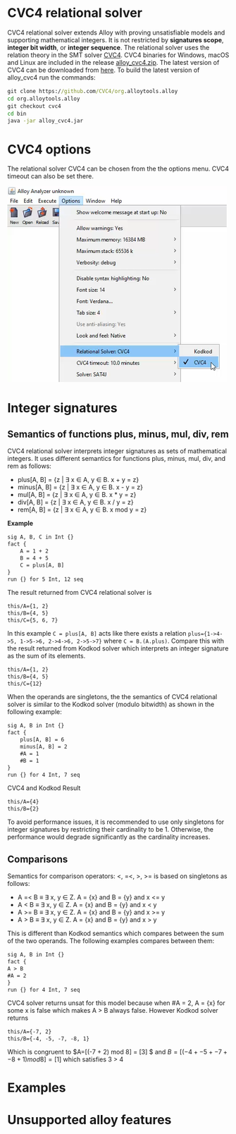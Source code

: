 # CVC4 relational solver 
CVC4 relational solver extends Alloy with proving unsatisfiable models and supporting mathematical integers. It is not restricted by **signatures scope**, **integer bit width**, or **integer sequence**. 
The relational solver uses the relation theory in the SMT solver [CVC4](https://cvc4.github.io).
CVC4 binaries for Windows, macOS and Linux are included in the release [alloy_cvc4.zip](https://github.com/CVC4/org.alloytools.alloy/releases/download/v5.0.0.2/alloy_cvc4.zip). The latest version of CVC4 can be downloaded from [here](https://cvc4.github.io/downloads.html). To build the latest version of alloy_cvc4 run the commands:
```cmd
git clone https://github.com/CVC4/org.alloytools.alloy
cd org.alloytools.alloy     
git checkout cvc4
cd bin
java -jar alloy_cvc4.jar     
```
# CVC4 options 
The relational solver CVC4 can be chosen from the the options menu. CVC4 timeout can also be set there.  

![Dependency graph](doc/options.png)

# Integer signatures 
## Semantics of functions plus, minus, mul, div, rem
 CVC4 relational solver interprets integer signatures as sets of mathematical integers. It uses different semantics for functions plus, minus, mul, div, and rem as follows: 

- plus[A, B] = {z | &#8707; x &#8712; A, y &#8712; B. x + y = z}
- minus[A, B] = {z | &#8707; x &#8712; A, y &#8712; B. x - y = z}
- mul[A, B] = {z | &#8707; x &#8712; A, y &#8712; B. x * y = z}
- div[A, B] = {z | &#8707; x &#8712; A, y &#8712; B. x / y = z}
- rem[A, B] = {z | &#8707; x &#8712; A, y &#8712; B. x mod y = z}
 
 **Example**
 ```
 sig A, B, C in Int {} 
 fact { 
     A = 1 + 2
     B = 4 + 5
     C = plus[A, B]
 } 
run {} for 5 Int, 12 seq
```
The result returned from CVC4 relational solver is 
```
this/A={1, 2}
this/B={4, 5}
this/C={5, 6, 7}
```
In this example `C = plus[A, B]` acts like there exists a relation `plus={1->4->5, 1->5->6, 2->4->6, 2->5->7}` where `C = B.(A.plus)`.
Compare this with the result returned from Kodkod solver which interprets an integer signature as the sum of its elements. 
```
this/A={1, 2}
this/B={4, 5}
this/C={12}
```
When the operands are singletons, the the semantics of CVC4 relational solver is similar to the Kodkod solver (modulo bitwidth) as shown in the following example:
```
sig A, B in Int {} 
fact { 
    plus[A, B] = 6
    minus[A, B] = 2
    #A = 1
    #B = 1
}
run {} for 4 Int, 7 seq
```
CVC4 and Kodkod Result
```
this/A={4}
this/B={2}
```

To avoid performance issues, it is recommended to use only singletons for integer signatures by restricting their cardinality to be 1. Otherwise, the performance would degrade significantly as the cardinality increases.     

## Comparisons
Semantics for comparison operators: <, =<, >, >=  is based on singletons as follows:
- A =< B ≡ ∃ x, y ∈ Z. A = {x} and B = {y} and x <= y
- A < B ≡ ∃ x, y ∈ Z. A = {x} and B = {y} and x < y
- A >= B ≡ ∃ x, y ∈ Z. A = {x} and B = {y} and x >= y
- A > B ≡ ∃ x, y ∈ Z. A = {x} and B = {y} and x > y

This is different than Kodkod semantics which compares between the sum of the two operands. The following examples compares between them:
```
sig A, B in Int {} 
fact { 
A > B
#A = 2   
}
run {} for 4 Int, 7 seq
```

CVC4  solver returns unsat for this model because when #A = 2, A = {x}  for some x is false which makes A > B always false. However Kodkod solver returns 
```
this/A={-7, 2}
this/B={-4, -5, -7, -8, 1}
``` 
 Which is congruent to $A=[(-7 + 2) mod 8] = [3] $
 and $B=[(-4 + -5 + -7 + -8 + 1) mod 8 ] = [1]$ which satisfies 3 > 4
# Examples

# Unsupported alloy features 

